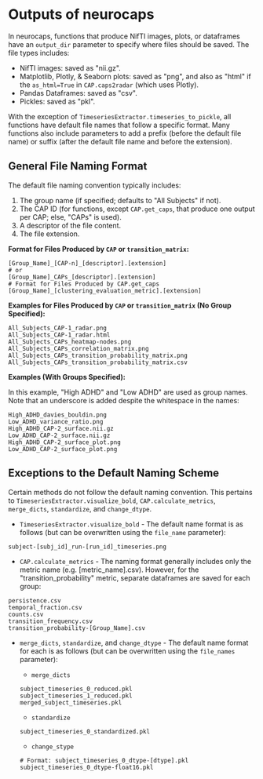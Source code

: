 # Outputs of neurocaps

In neurocaps, functions that produce NifTI images, plots, or dataframes have an `output_dir` parameter to specify
where files should be saved. The file types includes:

- NifTI images: saved as "nii.gz".
- Matplotlib, Plotly, & Seaborn plots: saved as "png", and also as "html" if the `as_html=True` in `CAP.caps2radar`
(which uses Plotly).
- Pandas Dataframes: saved as "csv".
- Pickles: saved as "pkl".

With the exception of `TimeseriesExtractor.timeseries_to_pickle`, all functions have default file names that follow a
specific format. Many functions also include parameters to add a prefix (before the default file name) or suffix
(after the default file name and before the extension).

## General File Naming Format

The default file naming convention typically includes:

1. The group name (if specified; defaults to "All Subjects" if not).
2. The CAP ID (for functions, except `CAP.get_caps`, that produce one output per CAP; else, "CAPs" is used).
3. A descriptor of the file content.
4. The file extension.

**Format for Files Produced by `CAP` or `transition_matrix`:**

```
[Group_Name]_[CAP-n]_[descriptor].[extension]
# or
[Group_Name]_CAPs_[descriptor].[extension]
# Format for Files Produced by CAP.get_caps
[Group_Name]_[clustering_evaluation_metric].[extension]
```

**Examples for Files Produced by `CAP` or `transition_matrix` (No Group Specified):**

```
All_Subjects_CAP-1_radar.png
All_Subjects_CAP-1_radar.html
All_Subjects_CAPs_heatmap-nodes.png
All_Subjects_CAPs_correlation_matrix.png
All_Subjects_CAPs_transition_probability_matrix.png
All_Subjects_CAPs_transition_probability_matrix.csv
```

**Examples (With Groups Specified):**

In this example, "High ADHD" and "Low ADHD" are used as group names. Note that an underscore is added despite the
whitespace in the names:

```
High_ADHD_davies_bouldin.png
Low_ADHD_variance_ratio.png
High_ADHD_CAP-2_surface.nii.gz
Low_ADHD_CAP-2_surface.nii.gz
High_ADHD_CAP-2_surface_plot.png
Low_ADHD_CAP-2_surface_plot.png
```

## Exceptions to the Default Naming Scheme

Certain methods do not follow the default naming convention. This pertains to `TimeseriesExtractor.visualize_bold`,
`CAP.calculate_metrics`, `merge_dicts`, `standardize`, and `change_dtype`.

- `TimeseriesExtractor.visualize_bold` - The default name format is as follows (but can be overwritten using the
`file_name` parameter):

```
subject-[subj_id]_run-[run_id]_timeseries.png
```
- `CAP.calculate_metrics` - The naming format generally includes only the metric name (e.g. [metric_name].csv).
However, for the "transition_probability" metric, separate dataframes are saved for each group:

```
persistence.csv
temporal_fraction.csv
counts.csv
transition_frequency.csv
transition_probability-[Group_Name].csv
```
- `merge_dicts`, `standardize`, and `change_dtype` - The default name format for each is as follows (but can be
overwritten using the `file_names` parameter):

    - `merge_dicts`

    ```
    subject_timeseries_0_reduced.pkl
    subject_timeseries_1_reduced.pkl
    merged_subject_timeseries.pkl
    ```
    - `standardize`

    ```
    subject_timeseries_0_standardized.pkl
    ```
    - `change_stype`

    ```
    # Format: subject_timeseries_0_dtype-[dtype].pkl
    subject_timeseries_0_dtype-float16.pkl
    ```